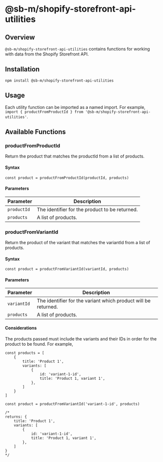 # @sb-m/shopify-storefront-api-utilities

## Overview
`@sb-m/shopify-storefront-api-utilities` contains functions for working with data from the
Shopify Storefront API.

## Installation
`npm install @sb-m/shopify-storefront-api-utilities`

## Usage
Each utility function can be imported as a named import. For example, `import { productFromProductId } from '@sb-m/shopify-storefront-api-utilities'`.

## Available Functions
### productFromProductId
Return the product that matches the productId from a list of products.

#### Syntax
`const product = productFromProductId(productId, products)`

#### Parameters
| Parameter   | Description                                    |
|-------------|------------------------------------------------|
| `productId` | The identifier for the product to be returned. |
| `products`  | A list of products.                            |


### productFromVariantId
Return the product of the variant that matches the variantId from a list of products.

#### Syntax
`const product = productFromVariantId(variantId, products)`

#### Parameters
| Parameter   | Description                                                    |
|-------------|----------------------------------------------------------------|
| `variantId` | The identifier for the variant which product will be returned. |
| `products`  | A list of products.                                            |

#### Considerations
The products passed must include the variants and their IDs in order for the product to be found.
For example,
```
const products = [
	{
		title: 'Product 1',
		variants: [
			{
				id: 'variant-1-id',
				title: 'Product 1, variant 1',
			},
		]
	}
]

const product = productFromVariantId('variant-1-id', products)

/*
returns: {
	title: 'Product 1',
	variants: [
		{
			id: 'variant-1-id',
			title: 'Product 1, variant 1',
		},
	]
}
*/
```
